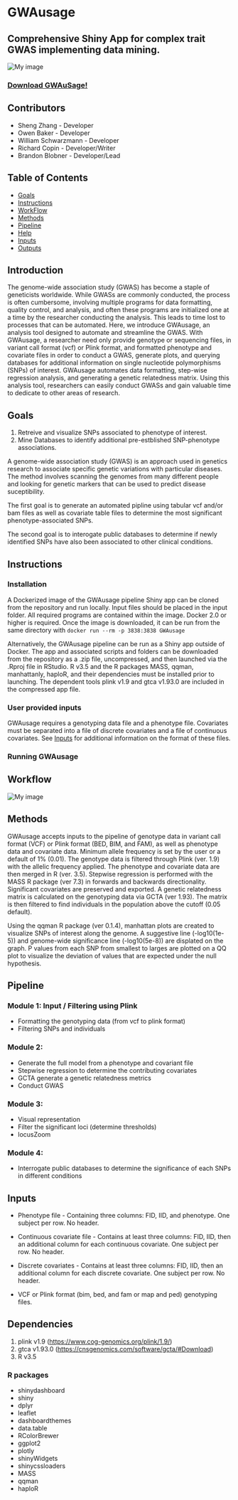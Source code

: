 # GWAusage
## Comprehensive Shiny App for complex trait GWAS implementing data mining.

![My image](https://github.com/NCBI-Codeathons/ID-GWAS/blob/master/GWAusageLogo.png)

### [Download GWAuSage!](https://github.com/NCBI-Codeathons/ID-GWAS/raw/master/GWAusage.zip)


## Contributors

 * Sheng Zhang - Developer
 * Owen Baker - Developer
 * William Schwarzmann - Developer
 * Richard Copin - Developer/Writer
 * Brandon Blobner - Developer/Lead

## Table of Contents
* [Goals](https://github.com/NCBI-Codeathons/ID-GWAS.git#Goals)
* [Instructions](https://github.com/NCBI-Codeathons/ID-GWAS.git#Instructions)
* [WorkFlow](https://github.com/NCBI-Codeathons/ID-GWAS.git#WorkFlow)
* [Methods](https://github.com/NCBI-Codeathons/ID-GWAS.git#Methods)
* [Pipeline](https://github.com/NCBI-Codeathons/ID-GWAS.git#quickstart)
* [Help](https://github.com/NCBI-Codeathons/ID-GWAS.git#help)
* [Inputs](https://github.com/NCBI-Codeathons/ID-GWAS.git#inputs)
* [Outputs](https://github.com/NCBI-Codeathons/ID-GWAS.git#outputs)


## Introduction

The genome-wide association study (GWAS) has become a staple of geneticists worldwide. While GWASs are commonly conducted, the process is often cumbersome, involving multiple programs for data formatting, quality control, and analysis, and often these programs are initialized one at a time by the researcher conducting the analysis. This leads to time lost to processes that can be automated. Here, we introduce GWAusage, an analysis tool designed to automate and streamline the GWAS. With GWAusage, a researcher need only provide genotype or sequencing files, in variant call format (vcf) or Plink format, and formatted phenotype and covariate files in order to conduct a GWAS, generate plots, and querying databases for additional information on single nucleotide polymorphisms (SNPs) of interest. GWAusage automates data formatting, step-wise regression analysis, and generating a genetic relatedness matrix. Using this analysis tool, researchers can easily conduct GWASs and gain valuable time to dedicate to other areas of research.

## Goals
1. Retreive and visualize SNPs associated to phenotype of interest.
2. Mine Databases to identify additional pre-estblished SNP-phenotype associations.

A genome-wide association study (GWAS) is an approach used in genetics research to associate specific genetic variations with particular diseases. The method involves scanning the genomes from many different people and looking for genetic markers that can be used to predict disease suceptibility.

The first goal is to generate an automated pipline using tabular vcf and/or bam files as well as covariate table files to determine the most significant phenotype-associated SNPs.

The second goal is to interogate public databases to determine if newly identified SNPs have also been associated to other clinical conditions.


## Instructions
### Installation
A Dockerized image of the GWAusage pipeline Shiny app can be cloned from the repository and run locally. Input files should be placed in the input folder. All required programs are contained within the image.  Docker 2.0 or higher is required. Once the image is downloaded, it can be run from the same directory with 
`docker run --rm -p 3838:3838 GWAusage`

Alternatively, the GWAusage pipeline can be run as a Shiny app outside of Docker. The app and associated scripts and folders can be downloaded from the repository as a .zip file, uncompressed, and then launched via the .Rproj file in RStudio. R v3.5 and the R packages MASS, qqman, manhattanly, haploR, and their dependencies must be installed prior to launching.  The dependent tools plink v1.9 and gtca v1.93.0 are included in the compressed app file.

### User provided inputs
GWAusage requires a genotyping data file and a phenotype file. Covariates must be separated into a file of discrete covariates and a file of continuous covariates. See [Inputs](https://github.com/NCBI-Codeathons/ID-GWAS.git#inputs) for additional information on the format of these files.
### Running GWAusage

## Workflow
![My image](https://github.com/NCBI-Codeathons/ID-GWAS/blob/master/Workflow_visualization.png)

## Methods

GWAusage accepts inputs to the pipeline of genotype data in variant call format (VCF) or Plink format (BED, BIM, and FAM), as well as phenotype data and covariate data.  Minimum allele frequency is set by the user or a default of 1% (0.01).  The genotype data is filtered through Plink (ver. 1.9) with the allelic frequency applied.  The phenotype and covariate data are then merged in R (ver. 3.5).  Stepwise regression is performed with the MASS R package (ver 7.3) in forwards and backwards directionality.  Significant covariates are preserved and exported. A genetic relatedness matrix is calculated on the genotyping data via GCTA (ver 1.93).  The matrix is then filtered to find individuals in the population above the cutoff (0.05 default).


Using the qqman R package (ver 0.1.4), manhattan plots are created to visualize SNPs of interest along the genome. A suggestive line (-log10(1e-5)) and genome-wide significance line (-log10(5e-8)) are displated on the graph. P values from each SNP from smallest to larges are plotted on a QQ plot to visualize the deviation of values that are expected under the null hypothesis.

## Pipeline
### Module 1: Input / Filtering using Plink
* Formatting the genotyping data (from vcf to plink format)
* Filtering SNPs and individuals

### Module 2: 
* Generate the full model from a phenotype and covariant file
* Stepwise regression to determine the contributing covariates 
* GCTA generate a genetic relatedness metrics
* Conduct GWAS

### Module 3:
* Visual representation
* Filter the significant loci (determine thresholds)
* locusZoom

### Module 4: 
* Interrogate public databases to determine the significance of each SNPs in different conditions

## Inputs
-  Phenotype file - Containing three columns: FID, IID, and phenotype. One subject per row. No header.

-  Continuous covariate file - Contains at least three columns: FID, IID, then an additional column for each continuous covariate. One subject per row. No header.

-  Discrete covariates - Contains at least three columns: FID, IID, then an additional column for each discrete covariate. One subject per row. No header.

-  VCF or Plink format (bim, bed, and fam or map and ped) genotyping files.

## Dependencies
1. plink v1.9 (https://www.cog-genomics.org/plink/1.9/)
2. gtca v1.93.0 (https://cnsgenomics.com/software/gcta/#Download)
3. R v3.5 
### R packages
  * shinydashboard
  * shiny
  * dplyr
  * leaflet
  * dashboardthemes
  * data.table 
  * RColorBrewer
  * ggplot2
  * plotly
  * shinyWidgets
  * shinycssloaders
  * MASS
  * qqman
  * haploR


